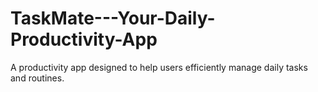 # TaskMate---Your-Daily-Productivity-App
A productivity app designed to help users efficiently manage daily tasks and routines.
